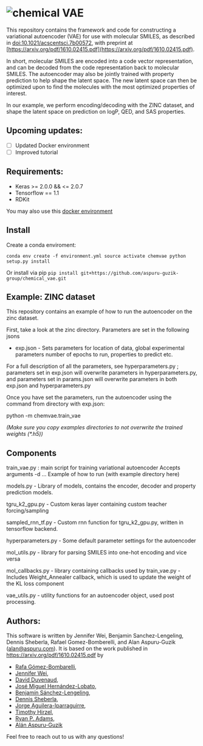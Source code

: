 ![chemical VAE](https://github.com/aspuru-guzik-group/chemical_vae/blob/master/aux_data/banner.png?raw=true)
=============

This repository contains the framework and code for constructing a variational autoencoder (VAE) for use with molecular SMILES, as described in [doi:10.1021/acscentsci.7b00572](http://pubs.acs.org/doi/abs/10.1021/acscentsci.7b00572), with preprint at [https://arxiv.org/pdf/1610.02415.pdf](https://arxiv.org/pdf/1610.02415.pdf).

In short, molecular SMILES are encoded into a code vector representation, and can be decoded from the code representation back to molecular SMILES. The autoencoder may also be jointly trained with property prediction to help shape the latent space. The new latent space can then be optimized upon to find the molecules with the most optimized properties of interest.

In our example, we perform encoding/decoding with the ZINC dataset, and shape the latent space on prediction on logP, QED, and SAS properties.

## Upcoming updates:
- [ ] Updated Docker environment
- [ ] Improved tutorial

## Requirements: 
- Keras >= 2.0.0 && <= 2.0.7
- Tensorflow == 1.1
- RDKit

You may also use this [docker environment](https://github.com/beangoben/docker_images/tree/master/chemical_vae) 

## Install 

Create a conda enviroment:

`
conda env create -f environment.yml
source activate chemvae
python setup.py install
`

Or install via pip
`pip install git+https://github.com/aspuru-guzik-group/chemical_vae.git`

## Example: ZINC dataset

This repository contains an example of how to run the autoencoder on the zinc dataset.

First, take a look at the zinc directory. Parameters are set in the following jsons
  - exp.json  - Sets parameters for location of data, global experimental parameters number of epochs to run, properties to predict etc. 

For a full description of all the parameters, see hyperparameters.py ; parameters set in exp.json will overwrite parameters in hyperparameters.py, and parameters set in params.json will overwrite parameters in both exp.json and hyperparameters.py

Once you have set the parameters, run the autoencoder using the command from directory with exp.json: 

python -m chemvae.train_vae

_(Make sure you copy examples directories to not overwrite the trained weights (*.h5))_

## Components
train_vae.py : main script for training variational autoencoder
    Accepts arguments -d ...
    Example of how to run (with example directory here)

models.py - Library of models, contains the encoder, decoder and property prediction models.

tgru_k2_gpu.py - Custom keras layer containing custom teacher forcing/sampling 

sampled_rnn_tf.py - Custom rnn function for tgru_k2_gpu.py, written in tensorflow backend.

hyperparameters.py - Some default parameter settings for the autoencoder

mol_utils.py - library for parsing SMILES into one-hot encoding and vice versa

mol_callbacks.py - library containing callbacks used by train_vae.py
    - Includes Weight_Annealer callback, which is used to update the weight of the KL loss component

vae_utils.py - utility functions for an autoencoder object, used post processing.

## Authors:
This software is written by Jennifer Wei, Benjamin Sanchez-Lengeling, Dennis Sheberla, Rafael Gomez-Bomberelli, and Alan Aspuru-Guzik (alan@aspuru.com). 
It is based on the work published in https://arxiv.org/pdf/1610.02415.pdf by
 
 * [Rafa Gómez-Bombarelli](http://aspuru.chem.harvard.edu/rafa-gomez-bombarelli/),
 * [Jennifer Wei](http://aspuru.chem.harvard.edu/jennifer-wei),
 * [David Duvenaud](https://www.cs.toronto.edu/~duvenaud/),
 * [José Miguel Hernández-Lobato](https://jmhl.org/),
 * [Benjamín Sánchez-Lengeling](),
 * [Dennis Sheberla](https://www.sheberla.com/),
 * [Jorge Aguilera-Iparraguirre](http://aspuru.chem.harvard.edu/jorge-aguilera/),
 * [Timothy Hirzel](https://www.linkedin.com/in/t1m0thy),
 * [Ryan P. Adams](http://people.seas.harvard.edu/~rpa/'),
 * [Alán Aspuru-Guzik](http://aspuru.chem.harvard.edu/about-alan/)


Feel free to reach out to us with any questions! 



